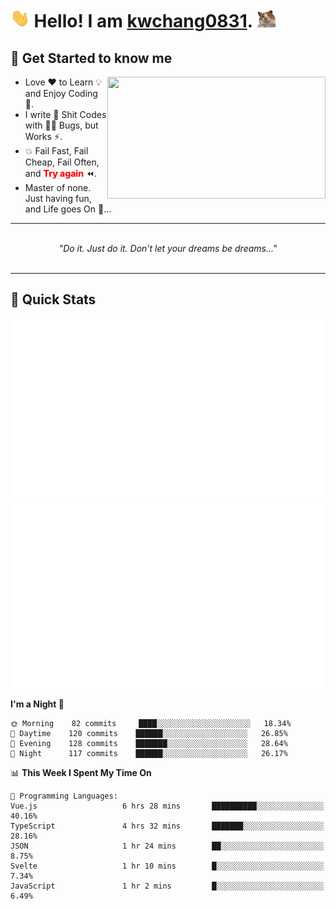 <h1> <img src="./assets/hi.gif" height="30px"> Hello! I am <a href="https://github.com/kwchang0831">kwchang0831</a>. <img src="./assets/cool-cat.gif" height="30px"> </h1>
</h1>

## 🎉 Get Started to know me

<a href="#"><img align="right" src="https://media.tenor.com/S5qCffxIFdUAAAAC/the-muppet-kermit-the-frog.gif" width="349" height="195" /></a>

- Love ❤️ to Learn 💡 and Enjoy Coding 🤗.
- I write 💩 Shit Codes with 🐛🐛 Bugs, but Works ⚡️.
- 💥 Fail Fast, Fail Cheap, Fail Often, and <span style="color:red;font-weight:800;">Try again</span> ⏪️.
- Master of none. Just having fun, and Life goes On 🌱...

<hr/>
<br/>
<div align="center">
<i>"Do it. Just do it. Don't let your dreams be dreams..." </i>
</div>
<br/>
<hr/>

## 🙈 Quick Stats

![](https://raw.githubusercontent.com/kwchang0831/kwchang0831/output/generated/overview.svg)
![](https://raw.githubusercontent.com/kwchang0831/kwchang0831/output/generated/languages.svg)

<!--START_SECTION:waka-->
**I'm a Night 🦉** 

```text
🌞 Morning    82 commits     ████░░░░░░░░░░░░░░░░░░░░░   18.34% 
🌆 Daytime    120 commits    ██████░░░░░░░░░░░░░░░░░░░   26.85% 
🌃 Evening    128 commits    ███████░░░░░░░░░░░░░░░░░░   28.64% 
🌙 Night      117 commits    ██████░░░░░░░░░░░░░░░░░░░   26.17%

```


📊 **This Week I Spent My Time On** 

```text
💬 Programming Languages: 
Vue.js                   6 hrs 28 mins       ██████████░░░░░░░░░░░░░░░   40.16% 
TypeScript               4 hrs 32 mins       ███████░░░░░░░░░░░░░░░░░░   28.16% 
JSON                     1 hr 24 mins        ██░░░░░░░░░░░░░░░░░░░░░░░   8.75% 
Svelte                   1 hr 10 mins        █░░░░░░░░░░░░░░░░░░░░░░░░   7.34% 
JavaScript               1 hr 2 mins         █░░░░░░░░░░░░░░░░░░░░░░░░   6.49%

```


<!--END_SECTION:waka-->
